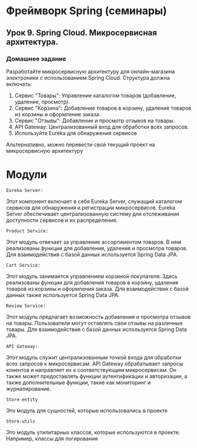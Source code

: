 # Фреймворк Spring (семинары)
## Урок 9. Spring Cloud. Микросервисная архитектура.

### Домашнее задание

Разработайте микросервисную архитектуру для онлайн-магазина электроники с использованием Spring Cloud. 
Структура должна включать:

1. Сервис "Товары": Управление каталогом товаров (добавление, удаление, просмотр).
2. Сервис "Корзина": Добавление товаров в корзину, удаление товаров из корзины и оформление заказа.
3. Сервис "Отзывы": Добавление и просмотр отзывов на товары.
4. API Gateway: Централизованный вход для обработки всех запросов.
5. Используйте Eureka для обнаружения сервисов

Альтернативно, можно перевести свой текущий проект на микросервисную архитектуру

# Модули
`Eureka Server:`

Этот компонент включает в себя Eureka Server, служащий каталогом сервисов для обнаружения и регистрации микросервисов. 
Eureka Server обеспечивает централизованную систему для отслеживания доступности сервисов и их распределения.

`Product Service:`

Этот модуль отвечает за управление ассортиментом товаров. 
В нем реализованы функции для добавления, удаления и просмотра товаров. 
Для взаимодействия с базой данных используется Spring Data JPA.

`Cart Service:`

Этот модуль занимается управлением корзиной покупателя. 
Здесь реализованы функции для добавления товаров в корзину, удаления товаров из корзины и оформления заказа. 
Для взаимодействия с базой данных также используется Spring Data JPA.

`Review Service:`

Этот модуль предлагает возможность добавления и просмотра отзывов на товары. 
Пользователи могут оставлять свои отзывы на различные товары. 
Для взаимодействия с базой данных используется Spring Data JPA.

`API Gateway:`

Этот модуль служит централизованным точкой входа для обработки всех запросов к микросервисам. 
API Gateway обрабатывает запросы клиентов и направляет их к соответствующим микросервисам. 
Он также может предоставлять функции аутентификации и авторизации, 
а также дополнительные функции, такие как мониторинг и журналирование.

`Store-entity`

Это модуль для сущностей, которые использовались в проекте

`Store-utils`

Это модуль утилитарных классов, которые используются в проекте. Например, классы для логирования
